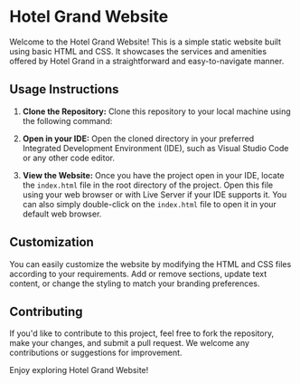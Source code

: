 # Hotel Grand Website

Welcome to the Hotel Grand Website! This is a simple static website built using basic HTML and CSS. It showcases the services and amenities offered by Hotel Grand in a straightforward and easy-to-navigate manner.

## Usage Instructions

1. **Clone the Repository:**
   Clone this repository to your local machine using the following command:
2. **Open in your IDE:**
Open the cloned directory in your preferred Integrated Development Environment (IDE), such as Visual Studio Code or any other code editor.

3. **View the Website:**
Once you have the project open in your IDE, locate the `index.html` file in the root directory of the project. Open this file using your web browser or with Live Server if your IDE supports it. You can also simply double-click on the `index.html` file to open it in your default web browser.
## Customization

You can easily customize the website by modifying the HTML and CSS files according to your requirements. Add or remove sections, update text content, or change the styling to match your branding preferences.

## Contributing

If you'd like to contribute to this project, feel free to fork the repository, make your changes, and submit a pull request. We welcome any contributions or suggestions for improvement.

Enjoy exploring Hotel Grand Website!
